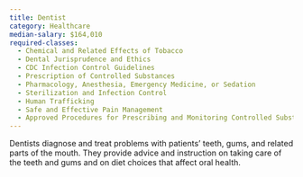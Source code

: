 ```yaml
---
title: Dentist
category: Healthcare
median-salary: $164,010
required-classes:
  - Chemical and Related Effects of Tobacco
  - Dental Jurisprudence and Ethics
  - CDC Infection Control Guidelines
  - Prescription of Controlled Substances
  - Pharmacology, Anesthesia, Emergency Medicine, or Sedation
  - Sterilization and Infection Control
  - Human Trafficking
  - Safe and Effective Pain Management
  - Approved Procedures for Prescribing and Monitoring Controlled Substances
---
```


Dentists diagnose and treat problems with patients’ teeth, gums, and related parts of the mouth. They provide advice and instruction on taking care of the teeth and gums and on diet choices that affect oral health.
